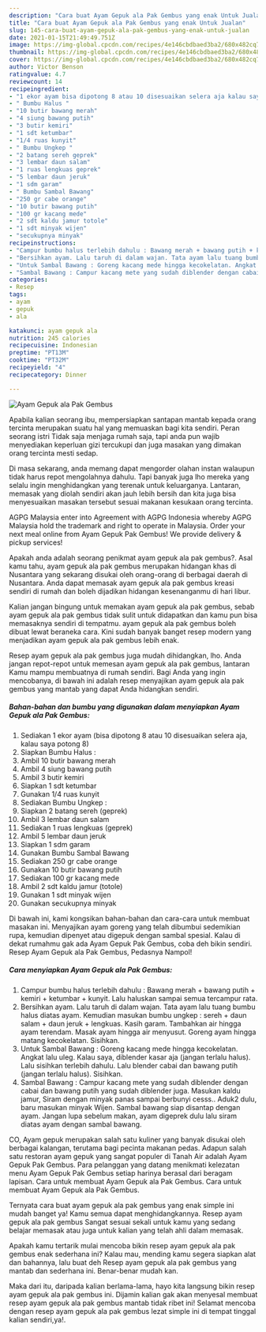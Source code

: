 ```yaml
---
description: "Cara buat Ayam Gepuk ala Pak Gembus yang enak Untuk Jualan"
title: "Cara buat Ayam Gepuk ala Pak Gembus yang enak Untuk Jualan"
slug: 145-cara-buat-ayam-gepuk-ala-pak-gembus-yang-enak-untuk-jualan
date: 2021-01-15T21:49:49.751Z
image: https://img-global.cpcdn.com/recipes/4e146cbdbaed3ba2/680x482cq70/ayam-gepuk-ala-pak-gembus-foto-resep-utama.jpg
thumbnail: https://img-global.cpcdn.com/recipes/4e146cbdbaed3ba2/680x482cq70/ayam-gepuk-ala-pak-gembus-foto-resep-utama.jpg
cover: https://img-global.cpcdn.com/recipes/4e146cbdbaed3ba2/680x482cq70/ayam-gepuk-ala-pak-gembus-foto-resep-utama.jpg
author: Victor Benson
ratingvalue: 4.7
reviewcount: 14
recipeingredient:
- "1 ekor ayam bisa dipotong 8 atau 10 disesuaikan selera aja kalau saya potong 8"
- " Bumbu Halus "
- "10 butir bawang merah"
- "4 siung bawang putih"
- "3 butir kemiri"
- "1 sdt ketumbar"
- "1/4 ruas kunyit"
- " Bumbu Ungkep "
- "2 batang sereh geprek"
- "3 lembar daun salam"
- "1 ruas lengkuas geprek"
- "5 lembar daun jeruk"
- "1 sdm garam"
- " Bumbu Sambal Bawang"
- "250 gr cabe orange"
- "10 butir bawang putih"
- "100 gr kacang mede"
- "2 sdt kaldu jamur totole"
- "1 sdt minyak wijen"
- "secukupnya minyak"
recipeinstructions:
- "Campur bumbu halus terlebih dahulu : Bawang merah + bawang putih + kemiri + ketumbar + kunyit. Lalu haluskan sampai semua tercampur rata."
- "Bersihkan ayam. Lalu taruh di dalam wajan. Tata ayam lalu tuang bumbu halus diatas ayam. Kemudian masukan bumbu ungkep : sereh + daun salam + daun jeruk + lengkuas. Kasih garam. Tambahkan air hingga ayam terendam. Masak ayam hingga air menyusut. Goreng ayam hingga matang kecokelatan. Sisihkan."
- "Untuk Sambal Bawang : Goreng kacang mede hingga kecokelatan. Angkat lalu uleg. Kalau saya, diblender kasar aja (jangan terlalu halus). Lalu sisihkan terlebih dahulu. Lalu blender cabai dan bawang putih (jangan terlalu halus). Sisihkan."
- "Sambal Bawang : Campur kacang mete yang sudah diblender dengan cabai dan bawang putih yang sudah diblender juga. Masukan kaldu jamur, Siram dengan minyak panas sampai berbunyi cesss.. Aduk2 dulu, baru masukan minyak Wijen. Sambal bawang siap disantap dengan ayam. Jangan lupa sebelum makan, ayam digeprek dulu lalu siram diatas ayam dengan sambal bawang."
categories:
- Resep
tags:
- ayam
- gepuk
- ala

katakunci: ayam gepuk ala 
nutrition: 245 calories
recipecuisine: Indonesian
preptime: "PT13M"
cooktime: "PT32M"
recipeyield: "4"
recipecategory: Dinner

---
```



![Ayam Gepuk ala Pak Gembus](https://img-global.cpcdn.com/recipes/4e146cbdbaed3ba2/680x482cq70/ayam-gepuk-ala-pak-gembus-foto-resep-utama.jpg)

Apabila kalian seorang ibu, mempersiapkan santapan mantab kepada orang tercinta merupakan suatu hal yang memuaskan bagi kita sendiri. Peran seorang istri Tidak saja menjaga rumah saja, tapi anda pun wajib menyediakan keperluan gizi tercukupi dan juga masakan yang dimakan orang tercinta mesti sedap.

Di masa  sekarang, anda memang dapat mengorder olahan instan walaupun tidak harus repot mengolahnya dahulu. Tapi banyak juga lho mereka yang selalu ingin menghidangkan yang terenak untuk keluarganya. Lantaran, memasak yang diolah sendiri akan jauh lebih bersih dan kita juga bisa menyesuaikan masakan tersebut sesuai makanan kesukaan orang tercinta. 

AGPG Malaysia enter into Agreement with AGPG Indonesia whereby AGPG Malaysia hold the trademark and right to operate in Malaysia. Order your next meal online from Ayam Gepuk Pak Gembus! We provide delivery &amp; pickup services!

Apakah anda adalah seorang penikmat ayam gepuk ala pak gembus?. Asal kamu tahu, ayam gepuk ala pak gembus merupakan hidangan khas di Nusantara yang sekarang disukai oleh orang-orang di berbagai daerah di Nusantara. Anda dapat memasak ayam gepuk ala pak gembus kreasi sendiri di rumah dan boleh dijadikan hidangan kesenanganmu di hari libur.

Kalian jangan bingung untuk memakan ayam gepuk ala pak gembus, sebab ayam gepuk ala pak gembus tidak sulit untuk didapatkan dan kamu pun bisa memasaknya sendiri di tempatmu. ayam gepuk ala pak gembus boleh dibuat lewat beraneka cara. Kini sudah banyak banget resep modern yang menjadikan ayam gepuk ala pak gembus lebih enak.

Resep ayam gepuk ala pak gembus juga mudah dihidangkan, lho. Anda jangan repot-repot untuk memesan ayam gepuk ala pak gembus, lantaran Kamu mampu membuatnya di rumah sendiri. Bagi Anda yang ingin mencobanya, di bawah ini adalah resep menyajikan ayam gepuk ala pak gembus yang mantab yang dapat Anda hidangkan sendiri.

<!--inarticleads1-->

##### Bahan-bahan dan bumbu yang digunakan dalam menyiapkan Ayam Gepuk ala Pak Gembus:

1. Sediakan 1 ekor ayam (bisa dipotong 8 atau 10 disesuaikan selera aja, kalau saya potong 8)
1. Siapkan  Bumbu Halus :
1. Ambil 10 butir bawang merah
1. Ambil 4 siung bawang putih
1. Ambil 3 butir kemiri
1. Siapkan 1 sdt ketumbar
1. Gunakan 1/4 ruas kunyit
1. Sediakan  Bumbu Ungkep :
1. Siapkan 2 batang sereh (geprek)
1. Ambil 3 lembar daun salam
1. Sediakan 1 ruas lengkuas (geprek)
1. Ambil 5 lembar daun jeruk
1. Siapkan 1 sdm garam
1. Gunakan  Bumbu Sambal Bawang
1. Sediakan 250 gr cabe orange
1. Gunakan 10 butir bawang putih
1. Sediakan 100 gr kacang mede
1. Ambil 2 sdt kaldu jamur (totole)
1. Gunakan 1 sdt minyak wijen
1. Gunakan secukupnya minyak


Di bawah ini, kami kongsikan bahan-bahan dan cara-cara untuk membuat masakan ini. Menyajikan ayam goreng yang telah dibumbui sedemikian rupa, kemudian dipenyet atau digepuk dengan sambal spesial. Kalau di dekat rumahmu gak ada Ayam Gepuk Pak Gembus, coba deh bikin sendiri. Resep Ayam Gepuk ala Pak Gembus, Pedasnya Nampol! 

<!--inarticleads2-->

##### Cara menyiapkan Ayam Gepuk ala Pak Gembus:

1. Campur bumbu halus terlebih dahulu : Bawang merah + bawang putih + kemiri + ketumbar + kunyit. Lalu haluskan sampai semua tercampur rata.
1. Bersihkan ayam. Lalu taruh di dalam wajan. Tata ayam lalu tuang bumbu halus diatas ayam. Kemudian masukan bumbu ungkep : sereh + daun salam + daun jeruk + lengkuas. Kasih garam. Tambahkan air hingga ayam terendam. Masak ayam hingga air menyusut. Goreng ayam hingga matang kecokelatan. Sisihkan.
1. Untuk Sambal Bawang : Goreng kacang mede hingga kecokelatan. Angkat lalu uleg. Kalau saya, diblender kasar aja (jangan terlalu halus). Lalu sisihkan terlebih dahulu. Lalu blender cabai dan bawang putih (jangan terlalu halus). Sisihkan.
1. Sambal Bawang : Campur kacang mete yang sudah diblender dengan cabai dan bawang putih yang sudah diblender juga. Masukan kaldu jamur, Siram dengan minyak panas sampai berbunyi cesss.. Aduk2 dulu, baru masukan minyak Wijen. Sambal bawang siap disantap dengan ayam. Jangan lupa sebelum makan, ayam digeprek dulu lalu siram diatas ayam dengan sambal bawang.


CO, Ayam gepuk merupakan salah satu kuliner yang banyak disukai oleh berbagai kalangan, terutama bagi pecinta makanan pedas. Adapun salah satu restoran ayam gepuk yang sangat populer di Tanah Air adalah Ayam Gepuk Pak Gembus. Para pelanggan yang datang menikmati kelezatan menu Ayam Gepuk Pak Gembus setiap harinya berasal dari beragam lapisan. Cara untuk membuat Ayam Gepuk ala Pak Gembus. Cara untuk membuat Ayam Gepuk ala Pak Gembus. 

Ternyata cara buat ayam gepuk ala pak gembus yang enak simple ini mudah banget ya! Kamu semua dapat menghidangkannya. Resep ayam gepuk ala pak gembus Sangat sesuai sekali untuk kamu yang sedang belajar memasak atau juga untuk kalian yang telah ahli dalam memasak.

Apakah kamu tertarik mulai mencoba bikin resep ayam gepuk ala pak gembus enak sederhana ini? Kalau mau, mending kamu segera siapkan alat dan bahannya, lalu buat deh Resep ayam gepuk ala pak gembus yang mantab dan sederhana ini. Benar-benar mudah kan. 

Maka dari itu, daripada kalian berlama-lama, hayo kita langsung bikin resep ayam gepuk ala pak gembus ini. Dijamin kalian gak akan menyesal membuat resep ayam gepuk ala pak gembus mantab tidak ribet ini! Selamat mencoba dengan resep ayam gepuk ala pak gembus lezat simple ini di tempat tinggal kalian sendiri,ya!.

